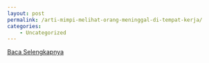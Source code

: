 ```yaml
---
layout: post
permalink: /arti-mimpi-melihat-orang-meninggal-di-tempat-kerja/
categories:
    - Uncategorized
---
```


[Baca Selengkapnya](/05)